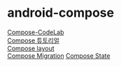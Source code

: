 # android-compose
[Compose-CodeLab](https://developer.android.com/codelabs/jetpack-compose-basics#0) <br>
[Compose 튜토리얼](https://developer.android.com/jetpack/compose/tutorial?hl=ko) <br>
[Compose layout](https://developer.android.com/codelabs/jetpack-compose-layouts) <br>
[Compose Migration](https://developer.android.com/codelabs/jetpack-compose-migration#0)
[Compose State](https://developer.android.com/codelabs/jetpack-compose-state#1)

